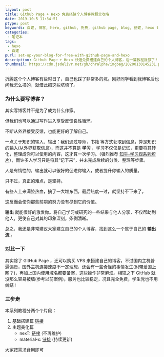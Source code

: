 ```yaml
---
layout: post
title: Github Page + Hexo 免费搭建个人博客教程全攻略
date: 2019-10-5 11:34:51
ptype: post
keywords: 自建, 博客, hero, github, 免费, github page, blog, 搭建, hexo theme, 教程, 方法, 指南
categories: 
 - 笔记本
tags: 
 - hexo
 - 自建
purl: set-up-your-blog-for-free-with-github-page-and-hexo
description: Github Page + Hexo 快速免费搭建自己的个人博客，这一篇教程就够了！
thumbnail: https://cdn.jsdelivr.net/gh/chralpha/imgbag/20200130145231.png
---
```


折腾这个个人博客有些时日了，自己也踩了非常多的坑。刚好同学看到我博客后也问我怎么搭的，就借此把这些坑填了。

### 为什么要写博客？

其实写博客并不是为了成为什么作家。

但我们也可以通过写作进入享受反馈良性循环。

不断从外界接受反馈，也能更好的了解自己。

一点关于知识的输入、输出：我们通过导师，书籍 等方式获取到信息，算是知识的输入(从外界获取信息)，而这并不算是 **学习** ，学习不仅仅是记忆，更要将其转化，整理成你可以使用的内容，这才算一次学习。（强烈推荐 [知乎-学习观系列短片](https://zhuanlan.zhihu.com/YJango)），而许多人学习只是将其“记下来”，并未完成后续的分类、整理等步骤。

人是有惰性的，输出就可以很好的促进你输入，或者提升你输入的质量。

只不过，真正的难点，是坚持。

有些人上来满腔热血，搞了一大堆东西，最后热度一过，就坚持不下来了。

这反而会使你那些前期的努力没有尽到它的价值。

**输出** 就能很好的激发你。将自己学习或研究的一些结果与他人分享，不仅帮助到他人，更使自己对其的印象深刻，条例清晰。

总之，我还是非常建议大家建立自己的个人博客，找到这么一个属于自己的 **输出流** 。

### 对比一下

其实除了 GitHub Page ，还可以购买 VPS 来搭建自己的博客，不过国内主机普遍偏贵，国外主机连接速度不一定理想，还会有一些奇怪的事情发生(附带爱国上网？)，再加上国内使用域名都要备案，这些操作非常麻烦。相较之下 GitHub 就没那么容易被墙(参考以前案例)，服务也比较稳定，况且完全免费，学生党也不用纠结！

### 三步走

本系列教程分两个个片段：

1. 基础搭建篇 [链接](/post/hexo-basic-set-up/)
2. 主题美化篇
    - nexT:  [链接](/post/hexo-theme-next-diy-configuration/) (不再维护)
    - material-x: [链接](/post/hexo-theme-material-x-diy-configuration/) (持续更新)

大家按需求食用即可

